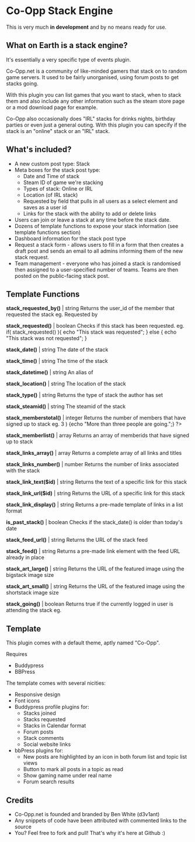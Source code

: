 Co-Opp Stack Engine
===================

This is very much **in development** and by no means ready for use.

## What on Earth is a stack engine?

It's essentially a very specific type of events plugin.

Co-Opp.net is a community of like-minded gamers that stack on to random game servers. It used to be fairly unorganised, using forum posts to get stacks going.

With this plugin you can list games that you want to stack, when to stack them and also include any other information such as the steam store page or a mod download page for example.

Co-Opp also occasionally does "IRL" stacks for drinks nights, birthday parties or even just a general outing. With this plugin you can specify if the stack is an "online" stack or an "IRL" stack.

## What's included?

* A new custom post type: Stack
* Meta boxes for the stack post type:
	* Date and Time of stack
	* Steam ID of game we're stacking
	* Types of stack: Online or IRL
	* Location (of IRL stack)
	* Requested by field that pulls in all users as a select element and saves as a user id
	* Links for the stack with the ability to add or delete links
* Users can join or leave a stack at any time before the stack date.
* Dozens of template functions to expose your stack information (see template functions section)
* Dashboard information for the stack post type
* Request a stack form - allows users to fill in a form that then creates a draft post and sends an email to all admins informing them of the new stack request.
* Team management - everyone who has joined a stack is randomised then assigned to a user-specified number of teams. Teams are then posted on the public-facing stack post.

## Template Functions

**stack_requested_by()** | string
Returns the user_id of the member that requested the stack
eg. Requested by <?php echo stack_requested_by(); ?>

**stack_requested()** | boolean
Checks if this stack has been requested.
eg. if( stack_requested() ){ echo "This stack was requested"; } else { echo "This stack was not requested"; }

**stack_date()** | string
The date of the stack

**stack_time()** | string
The time of the stack

**stack_datetime()** | string
An alias of <?php echo stack_date() . " at " . stack_time(); ?>

**stack_location()** | string
The location of the stack

**stack_type()** | string
Returns the type of stack the author has set

**stack_steamid()** | string
The steamid of the stack

**stack_memberstotal()** | integer
Returns the number of members that have signed up to stack
eg. <?php if( stack_memberstotal() > 3 ) {echo "More than three people are going.";} ?>

**stack_memberlist()** | array
Returns an array of memberids that have signed up to stack

**stack_links_array()** | array
Returns a complete array of all links and titles

**stack_links_number()** | number
Returns the number of links associated with the stack

**stack_link_text($id)** | string
Returns the text of a specific link for this stack

**stack_link_url($id)** | string
Returns the URL of a specific link for this stack

**stack_link_display()** | string
Returns a pre-made template of links in a list format

**is_past_stack()** | boolean
Checks if the stack_date() is older than today's date

**stack_feed_url()** | string
Returns the URL of the stack feed

**stack_feed()** | string
Returns a pre-made link element with the feed URL already in place

**stack_art_large()** | string
Returns the URL of the featured image using the bigstack image size

**stack_art_small()** | string
Returns the URL of the featured image using the shortstack image size

**stack_going()** | boolean
Returns true if the currently logged in user is attending the stack
eg. <?php if( stack_going() ) {echo "You are going";} else {echo "You are not going";} ?>

## Template

This plugin comes with a default theme, aptly named "Co-Opp".

Requires
* Buddypress
* BBPress

The template comes with several nicities:
* Responsive design
* Font icons
* Buddypress profile plugins for:
	* Stacks joined
	* Stacks requested
	* Stacks in Calendar format
	* Forum posts
	* Stack comments
	* Social website links
* bbPress plugins for:
	* New posts are highlighted by an icon in both forum list and topic list views
	* Button to mark all posts in a topic as read
	* Show gaming name under real name
	* Forum search results

## Credits

* Co-Opp.net is founded and branded by Ben White (d3v1ant)
* Any snippets of code have been attributed with commented links to the source
* You? Feel free to fork and pull! That's why it's here at Github :)